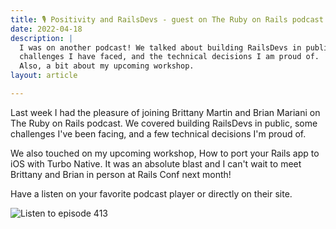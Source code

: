 ```yaml
---
title: 🎙 Positivity and RailsDevs - guest on The Ruby on Rails podcast
date: 2022-04-18
description: |
  I was on another podcast! We talked about building RailsDevs in public,
  challenges I have faced, and the technical decisions I am proud of.
  Also, a bit about my upcoming workshop.
layout: article

---
```


Last week I had the pleasure of joining Brittany Martin and Brian Mariani on The Ruby on Rails podcast. We covered building RailsDevs in public, some challenges I've been facing, and a few technical decisions I'm proud of.

We also touched on my upcoming workshop, How to port your Rails app to iOS with Turbo Native. It was an absolute blast and I can't wait to meet Brittany and Brian in person at Rails Conf next month!

Have a listen on your favorite podcast player or directly on their site.

![Listen to episode 413](button://solid/play_circle "https://www.therubyonrailspodcast.com/413")
